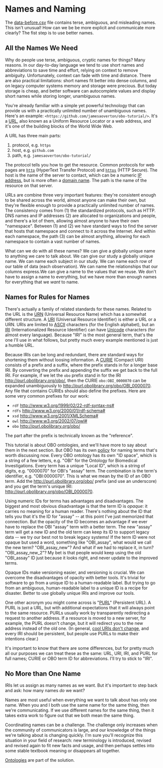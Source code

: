 # Names and Naming

The [data-before.csv][] file contains terse, ambiguous, and misleading names. This isn't unusual! How can we be be more explicit and communicate more clearly? The fist step is to use better names.

[data-before.csv]: https://github.com/jamesaoverton/obo-tutorial/blob/master/examples/data-before.csv


## All the Names We Need

Why do people use terse, ambiguous, cryptic names for things? Many reasons. In our day-to-day language we tend to use short names and abbreviations to save time and effort, relying on context to remove ambiguity. Unfortunately, context can fade with time and distance. There are also practical limitations: short names fit better into dense columns, and on legacy computer systems memory and storage were precious. But today storage is cheap, and better software can autocomplete values and display short names while storing longer, unambiguous names.

You're already familiar with a simple yet powerful technology that can provide us with a practically unlimited number of unambiguous names. Here's an example: `<https://github.com/jamesaoverton/obo-tutorial/>`. It's a [URL][], also known as a Uniform Resource Locator or a web address, and it's one of the building blocks of the World Wide Web.

A URL has three main parts:

1. protocol, e.g. `https`
2. host, e.g. `github.com`
3. path, e.g. `jamesaoverton/obo-tutorial/`

The protocol tells you how to get the resource. Common protocols for web pages are [`http`][HTTP] (HyperText Transfer Protocol) and [`https`][HTTPS] (HTTP Secure). The host is the name of the server to contact, which can be a numeric [IP address][IP], but is more often a [domain name][DNS]. The path is the name of the resource on that server.

URLs are combine three very important features: they're consistent enough to be shared across the world, almost anyone can make their own, but they're flexible enough to provide a practically unlimited number of names. The consistency comes from (1) the standardized protocols, such as HTTP. DNS names and IP addresses (2) are allocated to organizations and people, and there's a lot of them, allowing almost anyone to have their own "namespace". Between (1) and (2) we have standard ways to find the server that hosts that namespace and connect to it across the Internet. And within each namespace, the path (3) can be almost anything, allowing for each namespace to contain a vast number of names.

[URL]: https://en.wikipedia.org/wiki/Url
[HTTP]: https://en.wikipedia.org/wiki/HTTP
[HTTPS]: https://en.wikipedia.org/wiki/HTTPS
[IP]: https://en.wikipedia.org/wiki/IP_address
[DNS]: https://en.wikipedia.org/wiki/Domain_name

What can we do with all these names? We can give a globally unique name to anything we care to talk about. We can give our study a globally unique name. We can name each subject in our study. We can name each row of our table of data (each observation). We can name the relationships that our columns express.We can give a name to the values that we reuse. We don't have to assign a name to everything, but we have more than enough names for everything that we *want* to name.


## Names for Rules for Names

There's actually a family of related standards for these names. Related to the URL is the [URN][] (Universal Resource Name) which has a somewhat different structure. A [URI][] (Universal Resource Identifier) is either a URL or a URN. URIs are limited to [ASCII][] characters (for the English alphabet), but an [IRI][] (Internationalized Resource Identifier) can have [Unicode][] characters (for almost every language). Because "IRI" is the most general term, that's the one I'll use in what follows, but pretty much every example mentioned is just a humble URL.

Because IRIs can be long and redundant, there are standard ways for shortening them without loosing information. A [CURIE][] (Compact URI) consists of a prefix and a suffix, where the prefix stands in for a longer base IRI. By converting the prefix and appending the suffix we get back to the full IRI. For example, if we let the `obo` prefix stand in for the IRI <http://purl.obolibrary.org/obo/>, then the CURIE `obo:OBI_0000070` can be expanded unambiguously to <http://purl.obolibrary.org/obo/OBI_0000070>. Any file that contains CURIEs should also define the prefixes. Here are some very common prefixes for our work:

- `rdf` <http://www.w3.org/1999/02/22-rdf-syntax-ns#>
- `rdfs` <http://www.w3.org/2000/01/rdf-schema#>
- `xsd` <http://www.w3.org/2001/XMLSchema#>
- `owl` <http://www.w3.org/2002/07/owl#>
- `obo` <http://purl.obolibrary.org/obo/>

The part after the prefix is technically known as the "reference".

This tutorial is about OBO ontologies, and we'll have more to say about them in the next section. But OBO has its own [policy](http://obofoundry.org/id-policy.shtml) for naming terms that's worth discussing now. Every OBO ontology has its own "ID space", which is a string of a few letters, e.g. "OBI" for the Ontology for Biomedical Investigations. Every term has a unique "Local ID", which is a string of digits, e.g. "0000070" for OBI's "assay" term. The combination is the term's identifier, e.g. "OBI:0000070". This is what we mean by the ID of an OBO term. Add the <http://purl.obolibrary.org/obo/> prefix (and use an underscore) and you get the term's unique IRI: <http://purl.obolibrary.org/obo/OBI_0000070>.

Using numeric IDs for terms has advantages and disadvantages. The biggest and most obvious disadvantage is that the term ID is *opaque*: it carries no meaning for a human reader. There's nothing about the ID that tells you that it's the ID for "assay" -- at this point I've just memorized that connection. But the opacity of the ID becomes an advantage if we ever have to replace the OBI "assay" term with a better term. The new "assay" term will get a new ID and the old term can keep its ID to support legacy data -- we try our best not to break legacy systems! If the term ID were not opaque but used a word, something like "OBI_assay", what would we call the new term? "OBI_assay_new"? And what if we had to replace it, in turn? "OBI_assay_new_2"? My bet is that people would keep using the old "OBI_assay" ID just because it looks right, and never update to the improved terms.

Opaque IDs make versioning easier, and versioning is crucial. We can overcome the disadvantages of opacity with better tools. It's trivial for software to go from a unique ID to a human-readable label. But trying to go from an ambiguous, human-readable label to a unique ID is a recipe for disaster. Better to use globally unique IRIs and improve our tools.

One other acronym you might come across is "[PURL][]" (Persistent URL). A PURL is just a URL, but with additional expectations that it will always point to the same resource. PURLs usually work by transparently redirecting a request to another address. If a resource is moved to a new server, for example, the PURL doesn't change, but it will redirect you to the new address instead of the old one. (In general, [cool URIs don't change][cool], and every IRI should be persistent, but people use PURLs to make their intentions clear.)

It's important to know that there are some differences, but for pretty much all our purposes we can treat these as the same: URL, URI, IRI, and PURL for full names; CURIE or OBO term ID for abbreviations. I'll try to stick to "IRI".

[URN]: https://en.wikipedia.org/wiki/Uniform_resource_name
[URI]: https://en.wikipedia.org/wiki/Uniform_resource_identifier
[IRI]: https://en.wikipedia.org/wiki/Internationalized_Resource_Identifier
[ASCII]: https://en.wikipedia.org/wiki/ASCII
[Unicode]: https://en.wikipedia.org/wiki/Universal_Character_Set
[CURIE]: https://en.wikipedia.org/wiki/CURIE
[PURL]: https://en.wikipedia.org/wiki/PURL
[cool]: http://www.w3.org/Provider/Style/URI.html


## No More than One Name

IRIs let us assign as many names as we want. But it's important to step back and ask: how many names *do* we want?

Names are most useful when everything we want to talk about has only one name. When you and I both use the same name for the same thing, then we're communicating. If we use different names for the same thing, then it takes extra work to figure out that we both mean the same thing.

Coordinating names can be a challenge. The challenge only increases when the community of communicators is large, and our knowledge of the things we're talking about is changing quickly. I'm sure you'll recognize this situation in your field of research: new terminology is introduced, revised and revised again to fit new facts and usage, and then perhaps settles into some stable textbook meaning or disappears all together.

[Ontologies](https://github.com/jamesaoverton/obo-tutorial/blob/master/docs/obo.md) are part of the solution.


